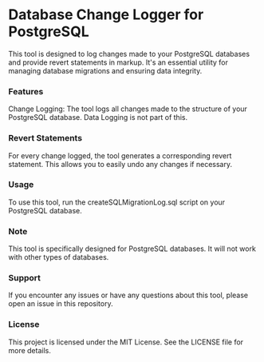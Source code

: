 # Database Change Logger for PostgreSQL
This tool is designed to log changes made to your PostgreSQL databases and provide revert statements in markup. It's an essential utility for managing database migrations and ensuring data integrity.

### Features
Change Logging: The tool logs all changes made to the structure of your PostgreSQL database. Data Logging is not part of this.

### Revert Statements 
For every change logged, the tool generates a corresponding revert statement. This allows you to easily undo any changes if necessary.

### Usage
To use this tool, run the createSQLMigrationLog.sql script on your PostgreSQL database.

### Note
This tool is specifically designed for PostgreSQL databases. It will not work with other types of databases.

### Support
If you encounter any issues or have any questions about this tool, please open an issue in this repository.

### License
This project is licensed under the MIT License. See the LICENSE file for more details.
